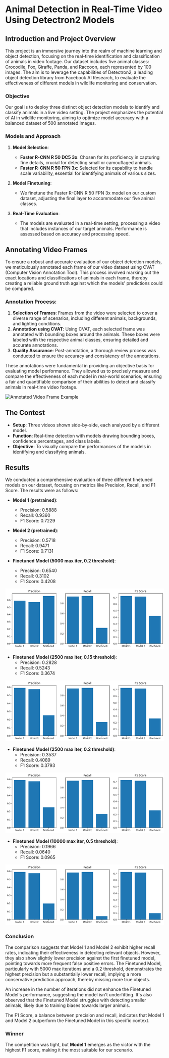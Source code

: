# Animal Detection in Real-Time Video Using Detectron2 Models

## Introduction and Project Overview

This project is an immersive journey into the realm of machine learning and object detection, focusing on the real-time identification and classification of animals in video footage. Our dataset includes five animal classes: Crocodile, Fox, Giraffe, Panda, and Raccoon, each represented by 100 images. The aim is to leverage the capabilities of Detectron2, a leading object detection library from Facebook AI Research, to evaluate the effectiveness of different models in wildlife monitoring and conservation.

### Objective

Our goal is to deploy three distinct object detection models to identify and classify animals in a live video setting. The project emphasizes the potential of AI in wildlife monitoring, aiming to optimize model accuracy with a balanced dataset of 500 annotated images.

### Models and Approach

1. **Model Selection**: 
   - **Faster R-CNN R 50 DC5 3x**: Chosen for its proficiency in capturing fine details, crucial for detecting small or camouflaged animals.
   - **Faster R-CNN R 50 FPN 3x**: Selected for its capability to handle scale variability, essential for identifying animals of various sizes.

2. **Model Finetuning**: 
   - We finetune the Faster R-CNN R 50 FPN 3x model on our custom dataset, adjusting the final layer to accommodate our five animal classes.

3. **Real-Time Evaluation**: 
   - The models are evaluated in a real-time setting, processing a video that includes instances of our target animals. Performance is assessed based on accuracy and processing speed.

## Annotating Video Frames

To ensure a robust and accurate evaluation of our object detection models, we meticulously annotated each frame of our video dataset using CVAT (Computer Vision Annotation Tool). This process involved marking out the exact locations and classifications of animals in each frame, thereby creating a reliable ground truth against which the models' predictions could be compared.

### Annotation Process:

1. **Selection of Frames**: Frames from the video were selected to cover a diverse range of scenarios, including different animals, backgrounds, and lighting conditions.
2. **Annotation using CVAT**: Using CVAT, each selected frame was annotated with bounding boxes around the animals. These boxes were labeled with the respective animal classes, ensuring detailed and accurate annotations.
3. **Quality Assurance**: Post-annotation, a thorough review process was conducted to ensure the accuracy and consistency of the annotations.

These annotations were fundamental in providing an objective basis for evaluating model performance. They allowed us to precisely measure and compare the effectiveness of each model in real-world scenarios, ensuring a fair and quantifiable comparison of their abilities to detect and classify animals in real-time video footage.

![Annotated Video Frame Example](Resources/Annotations.gif)

## The Contest

- **Setup**: Three videos shown side-by-side, each analyzed by a different model.
- **Function**: Real-time detection with models drawing bounding boxes, confidence percentages, and class labels.
- **Objective**: To visually compare the performances of the models in identifying and classifying animals.

## Results

We conducted a comprehensive evaluation of three different finetuned models on our dataset, focusing on metrics like Precision, Recall, and F1 Score. The results were as follows:

- **Model 1 (pretrained)**:
  - Precision: 0.5888
  - Recall: 0.9360
  - F1 Score: 0.7229

- **Model 2 (pretrained)**:
  - Precision: 0.5718
  - Recall: 0.9471
  - F1 Score: 0.7131

- **Finetuned Model (5000 max iter, 0.2 threshold)**:
  - Precision: 0.6540
  - Recall: 0.3102
  - F1 Score: 0.4208
 
![Precision, Recall, and F1 Score Graphs against first Finetuned Model](Resources/Metrics1.png)

- **Finetuned Model (2500 max iter, 0.15 threshold)**:
  - Precision: 0.2828
  - Recall: 0.5243
  - F1 Score: 0.3674

![Precision, Recall, and F1 Score Graphs against second Finetuned Model](Resources/Metrics2.png)

- **Finetuned Model (2500 max iter, 0.2 threshold)**:
  - Precision: 0.3537
  - Recall: 0.4089
  - F1 Score: 0.3793

![Precision, Recall, and F1 Score Graphs against second Finetuned Model](Resources/Metrics4.png)

- **Finetuned Model (10000 max iter, 0.5 threshold)**:
  - Precision: 0.1966
  - Recall: 0.0640
  - F1 Score: 0.0965

![Precision, Recall, and F1 Score Graphs against third Finetuned Model](Resources/Metrics3.png)

### Conclusion

The comparison suggests that Model 1 and Model 2 exhibit higher recall rates, indicating their effectiveness in detecting relevant objects. However, they also show slightly lower precision against the first finetuned model, pointing towards more frequent false positive errors. The Finetuned Model, particularly with 5000 max iterations and a 0.2 threshold, demonstrates the highest precision but a substantially lower recall, implying a more conservative prediction approach, thereby missing more true objects.

An increase in the number of iterations did not enhance the Finetuned Model's performance, suggesting the model isn't underfitting. It's also observed that the Finetuned Model struggles with detecting smaller animals, likely due to training biases towards larger animals.

The F1 Score, a balance between precision and recall, indicates that Model 1 and Model 2 outperform the Finetuned Model in this specific context.

### Winner

The competition was tight, but **Model 1** emerges as the victor with the highest F1 score, making it the most suitable for our scenario.

